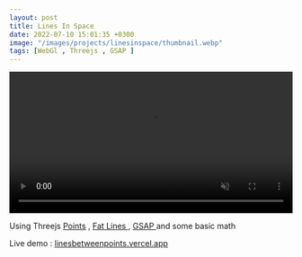 ```yaml
---
layout: post
title: Lines In Space
date: 2022-07-10 15:01:35 +0300
image: "/images/projects/linesinspace/thumbnail.webp"
tags: [WebGl , Threejs , GSAP ]
---
```



<video width="100%" autoplay muted autoreplay loop> <source src="/images/projects/linesinspace/video.mp4" >  </video>
 

Using Threejs <a href="https://threejs.org/docs/#api/en/objects/Points"> Points</a> , <a href="https://threejs.org/examples/webgl_lines_fat.html"> Fat Lines </a> , <a href="https://greensock.com/gsap/"> GSAP </a> and some basic math

Live demo : <a href="https://linesbetweenpoints.vercel.app/">  linesbetweenpoints.vercel.app </a>
 
  